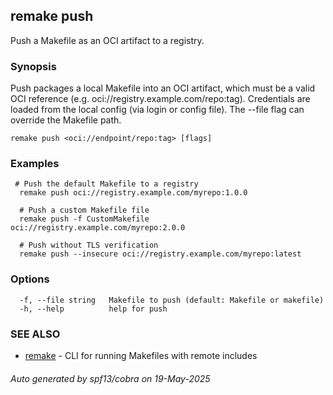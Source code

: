 ## remake push

Push a Makefile as an OCI artifact to a registry.

### Synopsis

Push packages a local Makefile into an OCI artifact, 
which must be a valid OCI reference (e.g. oci://registry.example.com/repo:tag).
Credentials are loaded from the local config (via login or config file).
The --file flag can override the Makefile path.

```
remake push <oci://endpoint/repo:tag> [flags]
```

### Examples

```
 # Push the default Makefile to a registry
  remake push oci://registry.example.com/myrepo:1.0.0

  # Push a custom Makefile file
  remake push -f CustomMakefile oci://registry.example.com/myrepo:2.0.0

  # Push without TLS verification
  remake push --insecure oci://registry.example.com/myrepo:latest
```

### Options

```
  -f, --file string   Makefile to push (default: Makefile or makefile)
  -h, --help          help for push
```

### SEE ALSO

* [remake](remake.md)	 - CLI for running Makefiles with remote includes

###### Auto generated by spf13/cobra on 19-May-2025
